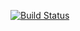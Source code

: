 [![Build Status](https://travis-ci.org/SVolkoff/lab07.svg?branch=master)](https://travis-ci.org/SVolkoff/lab07)
